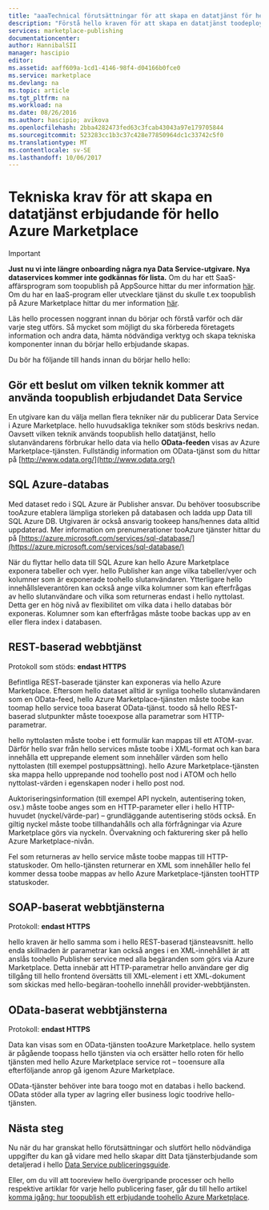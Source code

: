 ```yaml
---
title: "aaaTechnical förutsättningar för att skapa en datatjänst för hello Marketplace | Microsoft Docs"
description: "Förstå hello kraven för att skapa en datatjänst toodeploy och sälja på hello Azure Marketplace"
services: marketplace-publishing
documentationcenter: 
author: HannibalSII
manager: hascipio
editor: 
ms.assetid: aaff609a-1cd1-4146-98f4-d04166b0fce0
ms.service: marketplace
ms.devlang: na
ms.topic: article
ms.tgt_pltfrm: na
ms.workload: na
ms.date: 08/26/2016
ms.author: hascipio; avikova
ms.openlocfilehash: 2bba4282473fed63c3fcab43043a97e179705844
ms.sourcegitcommit: 523283cc1b3c37c428e77850964dc1c33742c5f0
ms.translationtype: MT
ms.contentlocale: sv-SE
ms.lasthandoff: 10/06/2017
---
```

# <a name="technical-pre-requisites-for-creating-a-data-service-offer-for-hello-azure-marketplace"></a>Tekniska krav för att skapa en datatjänst erbjudande för hello Azure Marketplace
> [!IMPORTANT]
> **Just nu vi inte längre onboarding några nya Data Service-utgivare. Nya dataservices kommer inte godkännas för lista.** Om du har ett SaaS-affärsprogram som toopublish på AppSource hittar du mer information [här](https://appsource.microsoft.com/partners). Om du har en IaaS-program eller utvecklare tjänst du skulle t.ex toopublish på Azure Marketplace hittar du mer information [här](https://azure.microsoft.com/marketplace/programs/certified/).
> 
> 

Läs hello processen noggrant innan du börjar och förstå varför och där varje steg utförs. Så mycket som möjligt du ska förbereda företagets information och andra data, hämta nödvändiga verktyg och skapa tekniska komponenter innan du börjar hello erbjudande skapas.

Du bör ha följande till hands innan du börjar hello hello:

## <a name="make-a-decision-on-what-technology-will-be-used-toopublish-your-data-service-offer"></a>Gör ett beslut om vilken teknik kommer att använda toopublish erbjudandet Data Service
En utgivare kan du välja mellan flera tekniker när du publicerar Data Service i Azure Marketplace. hello huvudsakliga tekniker som stöds beskrivs nedan. Oavsett vilken teknik används toopublish hello datatjänst, hello slutanvändarens förbrukar hello data via hello **OData-feeden** visas av Azure Marketplace-tjänsten. Fullständig information om OData-tjänst som du hittar på [http://www.odata.org/](http://www.odata.org/)

## <a name="sql-azure-database"></a>SQL Azure-databas
Med dataset redo i SQL Azure är Publisher ansvar. Du behöver toosubscribe tooAzure etablera lämpliga storleken på databasen och ladda upp Data till SQL Azure DB. Utgivaren är också ansvarig tookeep hans/hennes data alltid uppdaterad. Mer information om prenumerationer tooAzure tjänster hittar du på [https://azure.microsoft.com/services/sql-database/](https://azure.microsoft.com/services/sql-database/)

När du flyttar hello data till SQL Azure kan hello Azure Marketplace exponera tabeller och vyer. hello Publisher kan ange vilka tabeller/vyer och kolumner som är exponerade toohello slutanvändaren. Ytterligare hello innehållsleverantören kan också ange vilka kolumner som kan efterfrågas av hello slutanvändare och vilka som returneras endast i hello nyttolast. Detta ger en hög nivå av flexibilitet om vilka data i hello databas bör exponeras. Kolumner som kan efterfrågas måste toobe backas upp av en eller flera index i databasen.

## <a name="rest-based-web-service"></a>REST-baserad webbtjänst
Protokoll som stöds: **endast HTTPS**

Befintliga REST-baserade tjänster kan exponeras via hello Azure Marketplace. Eftersom hello dataset alltid är synliga toohello slutanvändaren som en OData-feed, hello Azure Marketplace-tjänsten måste toobe kan toomap hello service tooa baserat OData-tjänst. toodo så hello REST-baserad slutpunkter måste tooexpose alla parametrar som HTTP-parametrar.

hello nyttolasten måste toobe i ett formulär kan mappas till ett ATOM-svar. Därför hello svar från hello services måste toobe i XML-format och kan bara innehålla ett upprepande element som innehåller värden som hello nyttolasten (till exempel postuppsättning). hello Azure Marketplace-tjänsten ska mappa hello upprepande nod toohello post nod i ATOM och hello nyttolast-värden i egenskapen noder i hello post nod.

Auktoriseringsinformation (till exempel API nyckeln, autentisering token, osv.) måste toobe anges som en HTTP-parameter eller i hello HTTP-huvudet (nyckel/värde-par) – grundläggande autentisering stöds också. En giltig nyckel måste toobe tillhandahålls och alla förfrågningar via Azure Marketplace görs via nyckeln. Övervakning och fakturering sker på hello Azure Marketplace-nivån.

Fel som returneras av hello service måste toobe mappas till HTTP-statuskoder. Om hello-tjänsten returnerar en XML som innehåller hello fel kommer dessa toobe mappas av hello Azure Marketplace-tjänsten tooHTTP statuskoder.

## <a name="soap-based-web-services"></a>SOAP-baserat webbtjänsterna
Protokoll: **endast HTTPS**

hello kraven är hello samma som i hello REST-baserad tjänsteavsnitt. hello enda skillnaden är parametrar kan också anges i en XML-innehållet är att anslås toohello Publisher service med alla begäranden som görs via Azure Marketplace. Detta innebär att HTTP-parametrar hello användare ger dig tillgång till hello frontend översätts till XML-element i ett XML-dokument som skickas med hello-begäran-toohello innehåll provider-webbtjänsten.

## <a name="odata-based-web-services"></a>OData-baserat webbtjänsterna
Protokoll: **endast HTTPS**

Data kan visas som en OData-tjänsten tooAzure Marketplace. hello system är pågående toopass hello tjänsten via och ersätter hello roten för hello tjänsten med hello Azure Marketplace service rot – tooensure alla efterföljande anrop gå igenom Azure Marketplace.

OData-tjänster behöver inte bara toogo mot en databas i hello backend. OData stöder alla typer av lagring eller business logic toodrive hello-tjänsten.

## <a name="next-steps"></a>Nästa steg
Nu när du har granskat hello förutsättningar och slutfört hello nödvändiga uppgifter du kan gå vidare med hello skapar ditt Data tjänsterbjudande som detaljerad i hello [Data Service publiceringsguide](marketplace-publishing-data-service-creation.md).

Eller, om du vill att tooreview hello övergripande processer och hello respektive artiklar för varje hello publicering faser, går du till hello artikel [komma igång: hur toopublish ett erbjudande toohello Azure Marketplace](marketplace-publishing-getting-started.md).

[link-acct]:marketplace-publishing-accounts-creation-registration.md
